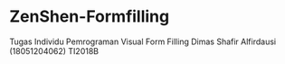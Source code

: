 # ZenShen-Formfilling
Tugas Individu Pemrograman Visual Form Filling Dimas Shafir Alfirdausi (18051204062) TI2018B
